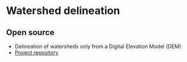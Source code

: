 # Watershed delineation
## Open source
- Delineation of watersheds only from a Digital Elevation Model (DEM)
- [Project repository](https://github.com/RoyRuizT/RoyRuizT.github.io/tree/main)
